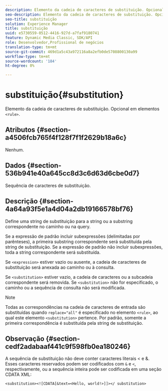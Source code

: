 ```yaml
---
description: Elemento da cadeia de caracteres de substituição. Opcional em elementos <rule> .
seo-description: Elemento da cadeia de caracteres de substituição. Opcional em elementos <rule> .
seo-title: substituição
solution: Experience Manager
title: substituição
uuid: e5730559-0512-4416-927d-a7faf9180741
feature: Dynamic Media Classic, SDK/API
role: Desenvolvedor,Profissional de negócios
translation-type: tm+mt
source-git-commit: 469d1a5c43a972116a8a2efb0de5708800130a99
workflow-type: tm+mt
source-wordcount: '184'
ht-degree: 0%

---
```



# substituição{#substitution}

Elemento da cadeia de caracteres de substituição. Opcional em elementos `<rule>`.

## Atributos {#section-a4506fcb765f4f128f7f1f2629b18a6c}

Nenhum.

## Dados {#section-536b941e40a645cc8d3c6d63d6cbe0d7}

Sequência de caracteres de substituição.

## Descrição {#section-4a64a93f5e1a4d04a2db19166578bf76}

Define uma string de substituição para a string ou a substring correspondente no caminho ou na query.

Se a expressão de padrão incluir subexpressões (delimitadas por parênteses), a primeira substring correspondente será substituída pela string de substituição. Se a expressão de padrão não incluir subexpressões, toda a string correspondente será substituída.

Se `<expression>` estiver vazio ou ausente, a cadeia de caracteres de substituição será anexada ao caminho ou à consulta.

Se `<substitution>` estiver vazio, a cadeia de caracteres ou a subcadeia correspondente será removida. Se `<substitution>` não for especificado, o caminho ou a sequência de consulta não será modificada.

>[!NOTE]
>
>Todas as correspondências na cadeia de caracteres de entrada são substituídas quando `replace="all"` é especificado no elemento `<rule>`, ao qual este elemento `<substitution>` pertence. Por padrão, somente a primeira correspondência é substituída pela string de substituição.

## Observação {#section-cedf2adabaaf441c9f598fb0ea180246}

A sequência de substituição não deve conter caracteres literais &lt; e &amp;. Esses caracteres reservados podem ser codificados com `&` e `<`, respectivamente, ou a sequência inteira pode ser codificada em uma seção CDATA XML:

`<substitution><![CDATA[&text=<Hello, world!>]]></ substitution>`
